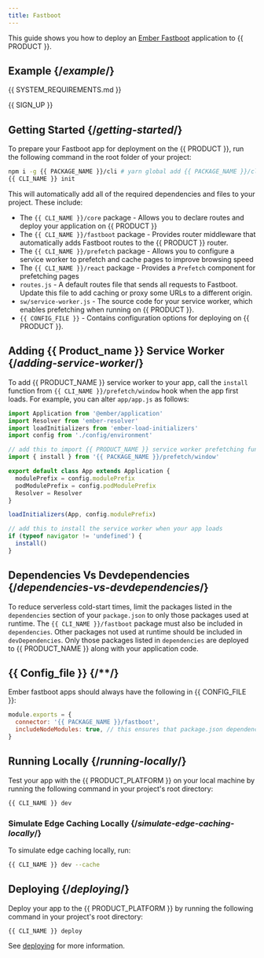 ```yaml
---
title: Fastboot
---
```


This guide shows you how to deploy an [Ember Fastboot](https://ember-fastboot.com/) application to {{ PRODUCT }}.

## Example {/*example*/}

<ExampleButtons
  title="Fastboot"
  siteUrl="https://layer0-docs-layer0-ember-fastboot-example-default.layer0-limelight.link"
  repoUrl="https://github.com/layer0-docs/layer0-ember-fastboot-example" 
  deployFromRepo />

<!--## Connector {/*connector*/}

This framework has a connector developed for {{ PRODUCT }}. See [Connectors](connectors) for more information.

<ButtonLink variant="stroke" type="code" withIcon={true} href="https://github.com/layer0-docs/layer0-connectors/tree/main/layer0-fastboot-connector">
  View the Connector Code
</ButtonLink>
-->
{{ SYSTEM_REQUIREMENTS.md }}

{{ SIGN_UP }}

## Getting Started {/*getting-started*/}

To prepare your Fastboot app for deployment on the {{ PRODUCT }}, run the following command in the root folder of your project:

```bash
npm i -g {{ PACKAGE_NAME }}/cli # yarn global add {{ PACKAGE_NAME }}/cli
{{ CLI_NAME }} init
```

This will automatically add all of the required dependencies and files to your project. These include:

- The `{{ CLI_NAME }}/core` package - Allows you to declare routes and deploy your application on {{ PRODUCT }}
- The `{{ CLI_NAME }}/fastboot` package - Provides router middleware that automatically adds Fastboot routes to the {{ PRODUCT }} router.
- The `{{ CLI_NAME }}/prefetch` package - Allows you to configure a service worker to prefetch and cache pages to improve browsing speed
- The `{{ CLI_NAME }}/react` package - Provides a `Prefetch` component for prefetching pages
- `routes.js` - A default routes file that sends all requests to Fastboot. Update this file to add caching or proxy some URLs to a different origin.
- `sw/service-worker.js` - The source code for your service worker, which enables prefetching when running on {{ PRODUCT }}.
- `{{ CONFIG_FILE }}` - Contains configuration options for deploying on {{ PRODUCT }}.

## Adding {{ Product_name }} Service Worker {/*adding-service-worker*/}

To add {{ PRODUCT_NAME }} service worker to your app, call the `install` function from `{{ CLI_NAME }}/prefetch/window` hook when the app first loads. For example, you can alter
`app/app.js` as follows:

```js
import Application from '@ember/application'
import Resolver from 'ember-resolver'
import loadInitializers from 'ember-load-initializers'
import config from './config/environment'

// add this to import {{ PRODUCT_NAME }} service worker prefetching functionality
import { install } from '{{ PACKAGE_NAME }}/prefetch/window'

export default class App extends Application {
  modulePrefix = config.modulePrefix
  podModulePrefix = config.podModulePrefix
  Resolver = Resolver
}

loadInitializers(App, config.modulePrefix)

// add this to install the service worker when your app loads
if (typeof navigator != 'undefined') {
  install()
}
```

## Dependencies Vs Devdependencies {/*dependencies-vs-devdependencies*/}

To reduce serverless cold-start times, limit the packages listed in the `dependencies` section of your `package.json` to only those packages used at runtime. The `{{ CLI_NAME }}/fastboot` package must also be included in `dependencies`. Other packages not used at runtime should be included in `devDependencies`. Only those packages listed in `dependencies` are deployed to {{ PRODUCT_NAME }} along with your application code.

## {{ Config_file }} {/**/}

Ember fastboot apps should always have the following in {{ CONFIG_FILE }}:

```js filename="/{{ CONFIG_FILE }}"
module.exports = {
  connector: '{{ PACKAGE_NAME }}/fastboot',
  includeNodeModules: true, // this ensures that package.json dependencies are uploaded to the cloud
}
```

## Running Locally {/*running-locally*/}

Test your app with the {{ PRODUCT_PLATFORM }} on your local machine by running the following command in your project's root directory:

```bash
{{ CLI_NAME }} dev
```

### Simulate Edge Caching Locally {/*simulate-edge-caching-locally*/}

To simulate edge caching locally, run:

```bash
{{ CLI_NAME }} dev --cache
```

## Deploying {/*deploying*/}

Deploy your app to the {{ PRODUCT_PLATFORM }} by running the following command in your project's root directory:

```bash
{{ CLI_NAME }} deploy
```

See [deploying](deploy_apps) for more information.
